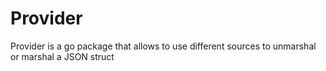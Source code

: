 # Provider

Provider is a go package that allows to use different sources to unmarshal or marshal a JSON struct